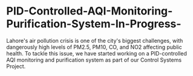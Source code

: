 # PID-Controlled-AQI-Monitoring-Purification-System-In-Progress-
Lahore's air pollution crisis is one of the city's biggest challenges, with dangerously high levels of PM2.5, PM10, CO, and NO2 affecting public health. To tackle this issue, we have started working on a PID-controlled AQI monitoring and purification system as part of our Control Systems Project.
